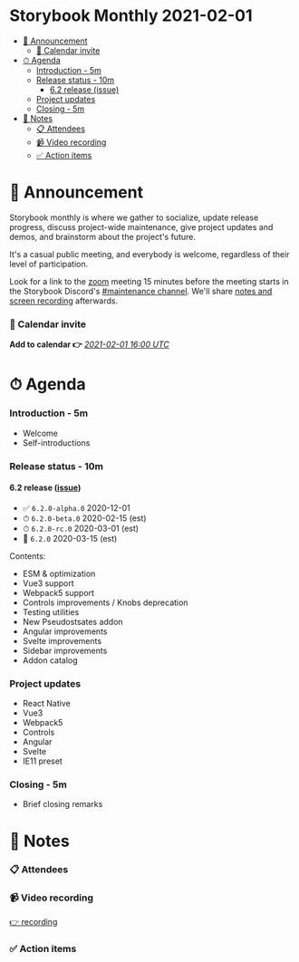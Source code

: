 <h1>Storybook Monthly 2021-02-01</h1>

- [📢 Announcement](#-announcement)
    - [📅 Calendar invite](#-calendar-invite)
- [⏱ Agenda](#-agenda)
    - [Introduction - 5m](#introduction---5m)
    - [Release status - 10m](#release-status---10m)
      - [6.2 release (issue)](#62-release-issue)
    - [Project updates](#project-updates)
    - [Closing - 5m](#closing---5m)
- [📝 Notes](#-notes)
    - [📋 Attendees](#-attendees)
    - [📹 Video recording](#-video-recording)
    - [✅ Action items](#-action-items)

# 📢 Announcement

Storybook monthly is where we gather to socialize, update release progress, discuss project-wide maintenance, give project updates and demos, and brainstorm about the project's future.

It's a casual public meeting, and everybody is welcome, regardless of their level of participation.

Look for a link to the [zoom](https://zoom.us/) meeting 15 minutes before the meeting starts in the Storybook Discord's [#maintenance channel](https://discord.gg/qhAxMgN). We'll share [notes and screen recording](https://github.com/storybookjs/community) afterwards.

### 📅 Calendar invite

**Add to calendar 👉** [_2021-02-01 16:00 UTC_](https://calendar.google.com/event?action=TEMPLATE&tmeid=ZDRsM2g5c3JtOTRlM2dpNWNyZXMxcnRkbWxfMjAyMDAxMDZUMTYwMDAwWiA4ZDB1NzBzbm9zY2ZkOGw2Z2lrNm83M2syMEBn&tmsrc=8d0u70snoscfd8l6gik6o73k20%40group.calendar.google.com&scp=ALL)

# ⏱ Agenda

### Introduction - 5m

- Welcome
- Self-introductions

### Release status - 10m

#### 6.2 release ([issue](https://github.com/storybookjs/storybook/issues/13160))

- ✅ `6.2.0-alpha.0` 2020-12-01
- ⏱ `6.2.0-beta.0` 2020-02-15 (est)
- ⏱ `6.2.0-rc.0` 2020-03-01 (est)
- 🏁 `6.2.0` 2020-03-15 (est)

Contents:

- ESM & optimization
- Vue3 support
- Webpack5 support
- Controls improvements / Knobs deprecation
- Testing utilities
- New Pseudostsates addon
- Angular improvements
- Svelte improvements
- Sidebar improvements
- Addon catalog

### Project updates

- React Native
- Vue3
- Webpack5
- Controls
- Angular
- Svelte
- IE11 preset

### Closing - 5m

- Brief closing remarks

# 📝 Notes

### 📋 Attendees

### 📹 Video recording

[👉 recording](FIXME)

### ✅ Action items
